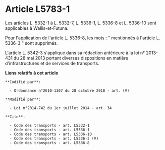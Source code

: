 # Article L5783-1

Les articles L. 5332-1 à L. 5332-7, L. 5336-1, L. 5336-8 et L. 5336-10 sont applicables à Wallis-et-Futuna. 

Pour l'application de l'article L. 5336-8, les mots : " mentionnés à l'article L. 5336-3 " sont supprimés. 

L'article L. 5342-3 s'applique dans sa rédaction antérieure à la loi n° 2013-431 du 28 mai 2013 portant diverses dispositions
en matière d'infrastructures et de services de transports.

**Liens relatifs à cet article**

	**Codifié par**:

	  - Ordonnance n°2010-1307 du 28 octobre 2010 - art. (V)

	**Modifié par**:

	  - Loi n°2014-742 du 1er juillet 2014 - art. 34

	**Cite**:

	  - Code des transports - art. L5332-1
	  - Code des transports - art. L5336-1
	  - Code des transports - art. L5336-10
	  - Code des transports - art. L5336-3 (V)
	  - Code des transports - art. L5336-8
